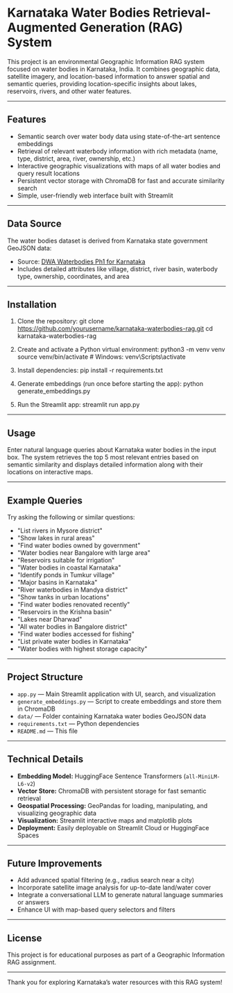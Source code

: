 
# Karnataka Water Bodies Retrieval-Augmented Generation (RAG) System

This project is an environmental Geographic Information RAG system focused on water bodies in Karnataka, India. It combines geographic data, satellite imagery, and location-based information to answer spatial and semantic queries, providing location-specific insights about lakes, reservoirs, rivers, and other water features.

---

## Features

- Semantic search over water body data using state-of-the-art sentence embeddings
- Retrieval of relevant waterbody information with rich metadata (name, type, district, area, river, ownership, etc.)
- Interactive geographic visualizations with maps of all water bodies and query result locations
- Persistent vector storage with ChromaDB for fast and accurate similarity search
- Simple, user-friendly web interface built with Streamlit

---

## Data Source

The water bodies dataset is derived from Karnataka state government GeoJSON data:

- Source: [DWA Waterbodies Ph1 for Karnataka](https://indiawris.gov.in/downloads/)
- Includes detailed attributes like village, district, river basin, waterbody type, ownership, coordinates, and area

---

## Installation

1. Clone the repository:
git clone https://github.com/yourusername/karnataka-waterbodies-rag.git
cd karnataka-waterbodies-rag

2. Create and activate a Python virtual environment:
python3 -m venv venv
source venv/bin/activate # Windows: venv\Scripts\activate


3. Install dependencies:
pip install -r requirements.txt


4. Generate embeddings (run once before starting the app):
python generate_embeddings.py


5. Run the Streamlit app:
streamlit run app.py


---

## Usage

Enter natural language queries about Karnataka water bodies in the input box. The system retrieves the top 5 most relevant entries based on semantic similarity and displays detailed information along with their locations on interactive maps.

---

## Example Queries

Try asking the following or similar questions:

- "List rivers in Mysore district"
- "Show lakes in rural areas"
- "Find water bodies owned by government"
- "Water bodies near Bangalore with large area"
- "Reservoirs suitable for irrigation"
- "Water bodies in coastal Karnataka"
- "Identify ponds in Tumkur village"
- "Major basins in Karnataka"
- "River waterbodies in Mandya district"
- "Show tanks in urban locations"
- "Find water bodies renovated recently"
- "Reservoirs in the Krishna basin"
- "Lakes near Dharwad"
- "All water bodies in Bangalore district"
- "Find water bodies accessed for fishing"
- "List private water bodies in Karnataka"
- "Water bodies with highest storage capacity"

---

## Project Structure

- `app.py` — Main Streamlit application with UI, search, and visualization
- `generate_embeddings.py` — Script to create embeddings and store them in ChromaDB
- `data/` — Folder containing Karnataka water bodies GeoJSON data
- `requirements.txt` — Python dependencies
- `README.md` — This file

---

## Technical Details

- **Embedding Model:** HuggingFace Sentence Transformers (`all-MiniLM-L6-v2`)
- **Vector Store:** ChromaDB with persistent storage for fast semantic retrieval
- **Geospatial Processing:** GeoPandas for loading, manipulating, and visualizing geographic data
- **Visualization:** Streamlit interactive maps and matplotlib plots
- **Deployment:** Easily deployable on Streamlit Cloud or HuggingFace Spaces

---

## Future Improvements

- Add advanced spatial filtering (e.g., radius search near a city)
- Incorporate satellite image analysis for up-to-date land/water cover
- Integrate a conversational LLM to generate natural language summaries or answers
- Enhance UI with map-based query selectors and filters

---

## License

This project is for educational purposes as part of a Geographic Information RAG assignment.

---

Thank you for exploring Karnataka’s water resources with this RAG system!